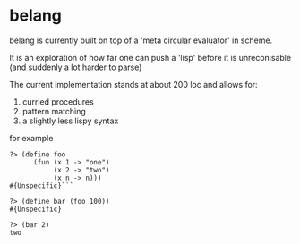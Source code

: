 # belang

belang is currently built on top of a 'meta circular evaluator' in scheme. 

It is an exploration of how far one can push a 'lisp' before it is unreconisable (and suddenly a lot harder to parse)

The current implementation stands at about 200 loc and allows for:

1. curried procedures
2. pattern matching 
3. a slightly less lispy syntax

for example

```
?> (define foo
      (fun (x 1 -> "one")
           (x 2 -> "two")
           (x n -> n)))
#{Unspecific}```

?> (define bar (foo 100))                                                              
#{Unspecific}                                                                           

?> (bar 2)                                                                             
two
